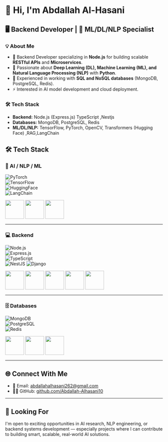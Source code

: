 # 👋 Hi, I'm Abdallah Al-Hasani

## 🖥️ Backend Developer | 🧠 ML/DL/NLP Specialist  

### 💡 About Me  
- 🚀 Backend Developer specializing in **Node.js** for building scalable **RESTful APIs** and **Microservices**.  
- 🤖 Passionate about **Deep Learning (DL), Machine Learning (ML), and Natural Language Processing (NLP)** with **Python**.  
- 💾 Experienced in working with **SQL and NoSQL databases** (MongoDB, PostgreSQL, Redis).  
- ⚡ Interested in AI model development and cloud deployment.  

### 🛠️ Tech Stack  
- **Backend:** Node.js (Express.js)  TypeScript ,Nestjs
- **Databases:** MongoDB, PostgreSQL, Redis   
- **ML/DL/NLP:** TensorFlow, PyTorch, OpenCV, Transformers (Hugging Face) ,RAG,LangChain 




## 🛠 Tech Stack  

### 🤖 AI / NLP / ML  
![PyTorch](https://img.shields.io/badge/PyTorch-EE4C2C?logo=pytorch&logoColor=white)  
![TensorFlow](https://img.shields.io/badge/TensorFlow-FF6F00?logo=tensorflow&logoColor=white)  
![HuggingFace](https://img.shields.io/badge/HuggingFace-FFD21E?logo=huggingface&logoColor=black)  
![LangChain](https://img.shields.io/badge/LangChain-2E77BC?logo=chainlink&logoColor=white)  

<p align="left">
  <img src="https://cdn.jsdelivr.net/gh/devicons/devicon/icons/pytorch/pytorch-original.svg" width="60"/>
  <img src="https://cdn.jsdelivr.net/gh/devicons/devicon/icons/tensorflow/tensorflow-original.svg" width="60"/>
  <img src="https://cdn.jsdelivr.net/gh/devicons/devicon/icons/python/python-original.svg" width="60"/>
</p>

---

### 💻 Backend  
![Node.js](https://img.shields.io/badge/Node.js-339933?logo=node.js&logoColor=white)  
![Express.js](https://img.shields.io/badge/Express.js-000000?logo=express&logoColor=white)  
![TypeScript](https://img.shields.io/badge/TypeScript-3178C6?logo=typescript&logoColor=white)  
![NestJS](https://img.shields.io/badge/NestJS-E0234E?style=for-the-badge&logo=nestjs&logoColor=white)
![Django](https://img.shields.io/badge/Django-092E20?logo=django&logoColor=white)  

<p align="left">
  <img src="https://cdn.jsdelivr.net/gh/devicons/devicon/icons/nodejs/nodejs-original.svg" width="60"/>
  <img src="https://cdn.jsdelivr.net/gh/devicons/devicon/icons/express/express-original.svg" width="60"/>
  <img src="https://cdn.jsdelivr.net/gh/devicons/devicon/icons/typescript/typescript-original.svg" width="60"/>
  <img src="https://cdn.simpleicons.org/nestjs/E0234E" width="60" />
  <img src="https://cdn.jsdelivr.net/gh/devicons/devicon/icons/django/django-plain.svg" width="60"/>
</p>

---

### 🗄 Databases  
![MongoDB](https://img.shields.io/badge/MongoDB-47A248?logo=mongodb&logoColor=white)  
![PostgreSQL](https://img.shields.io/badge/PostgreSQL-336791?logo=postgresql&logoColor=white)  
![Redis](https://img.shields.io/badge/Redis-DC382D?logo=redis&logoColor=white)  

<p align="left">
  <img src="https://cdn.jsdelivr.net/gh/devicons/devicon/icons/mongodb/mongodb-original.svg" width="60"/>
  <img src="https://cdn.jsdelivr.net/gh/devicons/devicon/icons/postgresql/postgresql-original.svg" width="60"/>
  <img src="https://cdn.jsdelivr.net/gh/devicons/devicon/icons/redis/redis-original.svg" width="60"/>
</p>


---

## 🌐 Connect With Me  

- 📧 Email: [abdallahalhasani262@gmail.com](mailto:abdallahalhasani262@gmail.com)  
- 🧑‍💻 GitHub: [github.com/Abdallah-Alhasani10](https://github.com/Abdallah-Alhasani10)  

---

## 🔭 Looking For  

I'm open to exciting opportunities in AI research, NLP engineering, or backend systems development — especially projects where I can contribute to building smart, scalable, real-world AI solutions.
